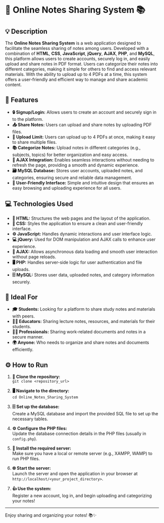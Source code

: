 # 📝 **Online Notes Sharing System** 📚

## 💡 **Description**

The **Online Notes Sharing System** is a web application designed to facilitate the seamless sharing of notes among users. Developed with a combination of **HTML**, **CSS**, **JavaScript**, **jQuery**, **AJAX**, **PHP**, and **MySQL**, this platform allows users to create accounts, securely log in, and easily upload and share notes in PDF format. Users can categorize their notes into different categories, making it simple for others to find and access relevant materials. With the ability to upload up to 4 PDFs at a time, this system offers a user-friendly and efficient way to manage and share academic content.

## 🚀 **Features**

* **🔒 Signup/Login:**  Allows users to create an account and securely sign in to the platform.  
* **📤 Share Notes:**  Users can upload and share notes by uploading PDF files.  
* **📂 Upload Limit:**  Users can upload up to 4 PDFs at once, making it easy to share multiple files.  
* **📚 Categorize Notes:**  Upload notes in different categories (e.g., subjects, topics) for better organization and easy access.  
* **🔄 AJAX Integration:**  Enables seamless interactions without needing to refresh the page, providing a smooth and dynamic experience.  
* **🗃️ MySQL Database:**  Stores user accounts, uploaded notes, and categories, ensuring secure and reliable data management.  
* **🎯 User-Friendly Interface:**  Simple and intuitive design that ensures an easy browsing and uploading experience for all users.  

## 💻 **Technologies Used**

* **🧱 HTML:**  Structures the web pages and the layout of the application.  
* **🎨 CSS:**  Styles the application to ensure a clean and user-friendly interface.  
* **⚙️ JavaScript:**  Handles dynamic interactions and user interface logic.  
* **💻 jQuery:**  Used for DOM manipulation and AJAX calls to enhance user experience.  
* **🔄 AJAX:**  Allows asynchronous data loading and smooth user interaction without page reloads.  
* **🖥️ PHP:**  Handles server-side logic for user authentication and file uploads.  
* **🗄️ MySQL:**  Stores user data, uploaded notes, and category information securely.  

## 🎯 **Ideal For**

* **🎓 Students:**  Looking for a platform to share study notes and materials with peers.  
* **👩‍🏫 Educators:**  Sharing lecture notes, resources, and materials for their students.  
* **🧑‍💼 Professionals:**  Sharing work-related documents and notes in a secure manner.  
* **🌍 Anyone:**  Who needs to organize and share notes and documents efficiently.  

## ⚙️ **How to Run**

1. **📂 Clone the repository:**  
   `git clone <repository_url>`

2. **🖥️ Navigate to the directory:**  
   `cd Online_Notes_Sharing_System`

3. **🗄️ Set up the database:**  
   Create a MySQL database and import the provided SQL file to set up the necessary tables.

4. **⚙️ Configure the PHP files:**  
   Update the database connection details in the PHP files (usually in `config.php`).

5. **🚀 Install the required server:**  
   Make sure you have a local or remote server (e.g., XAMPP, WAMP) to run PHP files.

6. **🌐 Start the server:**  
   Launch the server and open the application in your browser at `http://localhost/<your_project_directory>`.

7. **👍 Use the system:**  
   Register a new account, log in, and begin uploading and categorizing your notes!
   
---

Enjoy sharing and organizing your notes! 📚✨
